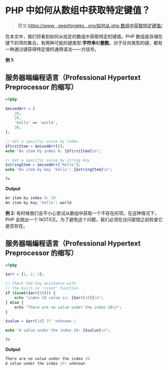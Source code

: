 # PHP 中如何从数组中获取特定键值？

> 原文:[https://www . geesforgeks . org/如何从 php 数组中获取特定键值/](https://www.geeksforgeeks.org/how-to-get-specific-key-value-from-array-in-php/)

在本文中，我们将看到如何从给定的数组中获取特定的键值。PHP 数组是存储在键下的项的集合。有两种可能的键类型:**字符串**和**整数**。对于任何类型的键，都有一种通过键获得特定值的通用语法——方括号。

**例 1:**

## 服务器端编程语言（Professional Hypertext Preprocessor 的缩写）

```php
<?php

$mixedArr = [
    10,
    20,
    'hello' => 'world',
    30,
];

// Get a specific value by index
$firstItem = $mixedArr[0];
echo "An item by index 0: {$firstItem}\n";

// Get a specific value by string key
$stringItem = $mixedArr['hello'];
echo "An item by key 'hello': {$stringItem}\n";

?>
```

**Output**

```php
An item by index 0: 10
An item by key 'hello': world
```

**例 2:** 有时候我们会不小心尝试从数组中获取一个不存在的项。在这种情况下，PHP 会抛出一个 NOTICE。为了避免这个问题，我们必须在访问密钥之前检查它是否存在。

## 服务器端编程语言（Professional Hypertext Preprocessor 的缩写）

```php
<?php

$arr = [1, 2, 3];

// Check the key existence with 
// the built-in 'isset' function
if (isset($arr[10])) {
    echo "index 10 value is: {$arr[10]}\n";
} else {
    echo "There are no value under the index 10\n";
}

$value = $arr[10] ?? 'unknown';

echo "A value under the index 10: {$value}\n";

?>
```

**Output**

```php
There are no value under the index 10
A value under the index 10: unknown
```